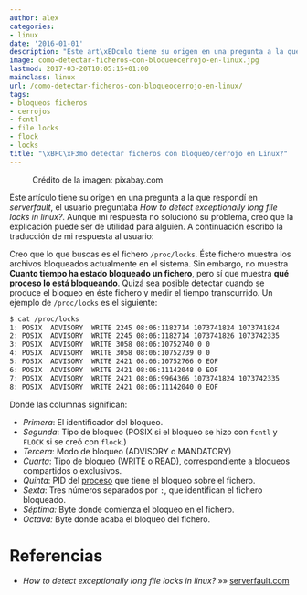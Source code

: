 ```yaml
---
author: alex
categories:
- linux
date: '2016-01-01'
description: "Este art\xEDculo tiene su origen en una pregunta a la que respond\xED  en *serverfault*, el usuario preguntaba *How to detect exceptionally long file locks  in linux?*. Aunque mi respuesta no solucion\xF3 su problema, creo que la explicaci\xF3n  puede ser de utilidad para alguien. A continuaci\xF3n escribo la traducci\xF3n de  mi respuesta al usuario"
image: como-detectar-ficheros-con-bloqueocerrojo-en-linux.jpg
lastmod: 2017-03-20T10:05:15+01:00
mainclass: linux
url: /como-detectar-ficheros-con-bloqueocerrojo-en-linux/
tags:
- bloqueos ficheros
- cerrojos
- fcntl
- file locks
- flock
- locks
title: "\xBFC\xF3mo detectar ficheros con bloqueo/cerrojo en Linux?"
---
```


<figure>
<a href="/img/como-detectar-ficheros-con-bloqueocerrojo-en-linux.jpg"><amp-img on="tap:lightbox1" role="button" tabindex="0" layout="responsive" src="/img/como-detectar-ficheros-con-bloqueocerrojo-en-linux.jpg" title="\xBFC\xF3mo detectar ficheros con bloqueo/cerrojo en Linux?" alt="\xBFC\xF3mo detectar ficheros con bloqueo/cerrojo en Linux?" width="640px" height="640px" /></a>
<span class="image-credit">Crédito de la imagen: pixabay.com</span>
</figure>

Éste artículo tiene su origen en una pregunta a la que respondí en *serverfault*, el usuario preguntaba *How to detect exceptionally long file locks in linux?*. Aunque mi respuesta no solucionó su problema, creo que la explicación puede ser de utilidad para alguien. A continuación escribo la traducción de mi respuesta al usuario:

Creo que lo que buscas es el fichero `/proc/locks`. Éste fichero muestra los archivos bloqueados actualmente en el sistema. Sin embargo, no muestra **Cuanto tiempo ha estado bloqueado un fichero**, pero sí que muestra **qué proceso lo está bloqueando**. Quizá sea posible detectar cuando se produce el bloqueo en éste fichero y medir el tiempo transcurrido. Un ejemplo de `/proc/locks` es el siguiente:

<!--more--><!--ad-->

```bash
$ cat /proc/locks
1: POSIX  ADVISORY  WRITE 2245 08:06:1182714 1073741824 1073741824
2: POSIX  ADVISORY  WRITE 2245 08:06:1182714 1073741826 1073742335
3: POSIX  ADVISORY  WRITE 3058 08:06:10752740 0 0
4: POSIX  ADVISORY  WRITE 3058 08:06:10752739 0 0
5: POSIX  ADVISORY  WRITE 2421 08:06:10752766 0 EOF
6: POSIX  ADVISORY  WRITE 2421 08:06:11142048 0 EOF
7: POSIX  ADVISORY  WRITE 2421 08:06:9964366 1073741824 1073742335
8: POSIX  ADVISORY  WRITE 2421 08:06:11142040 0 EOF

```

Donde las columnas significan:

* *Primera*: El identificador del bloqueo.
* *Segunda*: Tipo de bloqueo (POSIX si el bloqueo se hizo con `fcntl` y `FLOCK` si se creó con `flock`.)
* *Tercera*: Modo de bloqueo (ADVISORY o MANDATORY)
* *Cuarta*: Tipo de bloqueo (WRITE o READ), correspondiente a bloqueos compartidos o exclusivos.
* *Quinta*: PID del [proceso][1] que tiene el bloqueo sobre el fichero.
* *Sexta*: Tres números separados por `:`, que identifican el fichero bloqueado.
* *Séptima:* Byte donde comienza el bloqueo en el fichero.
* *Octava:* Byte donde acaba el bloqueo del fichero.

# Referencias

- *How to detect exceptionally long file locks in linux?* »» <a href="http://serverfault.com/a/593873/181098" target="_blank">serverfault.com</a>

 [1]: https://elbauldelprogramador.com/introduccion-los-procesos/ "Intro a los procesos"
